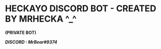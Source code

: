 <h1> HECKAYO DISCORD BOT - CREATED BY MRHECKA ^_^</h1>

<b>(PRIVATE BOT)</b>

<b><i>DISCORD : MrBear#9374</i></b>
